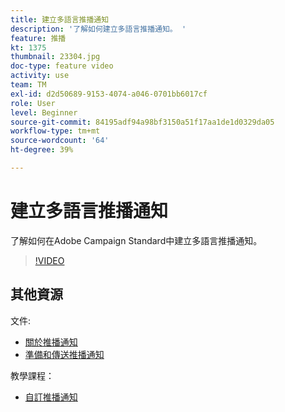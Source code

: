 ```yaml
---
title: 建立多語言推播通知
description: '了解如何建立多語言推播通知。 '
feature: 推播
kt: 1375
thumbnail: 23304.jpg
doc-type: feature video
activity: use
team: TM
exl-id: d2d50689-9153-4074-a046-0701bb6017cf
role: User
level: Beginner
source-git-commit: 84195adf94a98bf3150a51f17aa1de1d0329da05
workflow-type: tm+mt
source-wordcount: '64'
ht-degree: 39%

---
```


# 建立多語言推播通知

了解如何在Adobe Campaign Standard中建立多語言推播通知。

>[!VIDEO](https://video.tv.adobe.com/v/23304?quality=12)

## 其他資源

文件:

* [關於推播通知](https://experienceleague.adobe.com/docs/campaign-standard/using/communication-channels/push-notifications/about-push-notifications.html)
* [準備和傳送推播通知](https://experienceleague.adobe.com/docs/campaign-standard/using/communication-channels/push-notifications/preparing-and-sending-a-push-notification.html)

教學課程：

* [自訂推播通知](/help/communication-channels/mobile/push-notifications/creating-a-push-notification.md)
